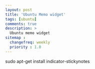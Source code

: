```yaml
---
layout: post
title: 'Ubuntu Memo widget'
tags: [ubuntu]
comments: true
description: >
  Ubuntu memo widget
sitemap :
  changefreq: weekly
  priority : 1.0
---
```

sudo apt-get install indicator-stickynotes
```